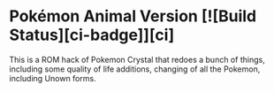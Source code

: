# Pokémon Animal Version [![Build Status][ci-badge]][ci]

This is a ROM hack of Pokemon Crystal that redoes a bunch of things, including some quality of life additions, changing of all the Pokemon, including Unown forms.
